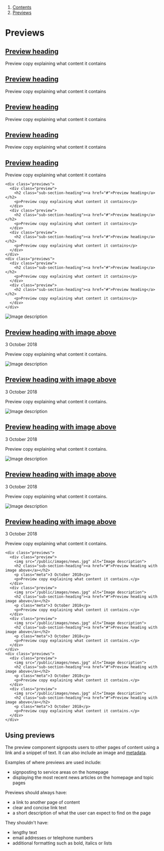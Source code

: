 <div class="breadcrumbs">
  <ol>
    <li><a href="/docs/core/contents">Contents</a></li>
    <li><a href="#">Previews</a></li>
  </ol>
</div>

# Previews

<div class="previews">
  <div class="preview">
    <h2 class="sub-section-heading"><a href="#">Preview heading</a></h2>
    <p>Preview copy explaining what content it contains</p>
  </div>
  <div class="preview">
    <h2 class="sub-section-heading"><a href="#">Preview heading</a></h2>
    <p>Preview copy explaining what content it contains</p>
  </div>
  <div class="preview">
    <h2 class="sub-section-heading"><a href="#">Preview heading</a></h2>
    <p>Preview copy explaining what content it contains</p>
  </div>
</div>
<div class="previews">
  <div class="preview">
    <h2 class="sub-section-heading"><a href="#">Preview heading</a></h2>
    <p>Preview copy explaining what content it contains</p>
  </div>
  <div class="preview">
    <h2 class="sub-section-heading"><a href="#">Preview heading</a></h2>
    <p>Preview copy explaining what content it contains</p>
  </div>
</div>

    <div class="previews">
      <div class="preview">
        <h2 class="sub-section-heading"><a href="#">Preview heading</a></h2>
        <p>Preview copy explaining what content it contains</p>
      </div>
      <div class="preview">
        <h2 class="sub-section-heading"><a href="#">Preview heading</a></h2>
        <p>Preview copy explaining what content it contains</p>
      </div>
      <div class="preview">
        <h2 class="sub-section-heading"><a href="#">Preview heading</a></h2>
        <p>Preview copy explaining what content it contains</p>
      </div>
    </div>
    <div class="previews">
      <div class="preview">
        <h2 class="sub-section-heading"><a href="#">Preview heading</a></h2>
        <p>Preview copy explaining what content it contains</p>
      </div>
      <div class="preview">
        <h2 class="sub-section-heading"><a href="#">Preview heading</a></h2>
        <p>Preview copy explaining what content it contains</p>
      </div>
    </div>

<div class="previews">
  <div class="preview">
    <img src="/public/images/news.jpg" alt="Image description">
    <h2 class="sub-section-heading"><a href="#">Preview heading with image above</a></h2>
    <p class="meta">3 October 2018</p>
    <p>Preview copy explaining what content it contains.</p>
  </div>
  <div class="preview">
    <img src="/public/images/news.jpg" alt="Image description">
    <h2 class="sub-section-heading"><a href="#">Preview heading with image above</a></h2>
    <p class="meta">3 October 2018</p>
    <p>Preview copy explaining what content it contains.</p>
  </div>
  <div class="preview">
    <img src="/public/images/news.jpg" alt="Image description">
    <h2 class="sub-section-heading"><a href="#">Preview heading with image above</a></h2>
    <p class="meta">3 October 2018</p>
    <p>Preview copy explaining what content it contains.</p>
  </div>
</div>
<div class="previews">
  <div class="preview">
    <img src="/public/images/news.jpg" alt="Image description">
    <h2 class="sub-section-heading"><a href="#">Preview heading with image above</a></h2>
    <p class="meta">3 October 2018</p>
    <p>Preview copy explaining what content it contains.</p>
  </div>
  <div class="preview">
    <img src="/public/images/news.jpg" alt="Image description">
    <h2 class="sub-section-heading"><a href="#">Preview heading with image above</a></h2>
    <p class="meta">3 October 2018</p>
    <p>Preview copy explaining what content it contains.</p>
  </div>
</div>

    <div class="previews">
      <div class="preview">
        <img src="/public/images/news.jpg" alt="Image description">
        <h2 class="sub-section-heading"><a href="#">Preview heading with image above</a></h2>
        <p class="meta">3 October 2018</p>
        <p>Preview copy explaining what content it contains.</p>
      </div>
      <div class="preview">
        <img src="/public/images/news.jpg" alt="Image description">
        <h2 class="sub-section-heading"><a href="#">Preview heading with image above</a></h2>
        <p class="meta">3 October 2018</p>
        <p>Preview copy explaining what content it contains.</p>
      </div>
      <div class="preview">
        <img src="/public/images/news.jpg" alt="Image description">
        <h2 class="sub-section-heading"><a href="#">Preview heading with image above</a></h2>
        <p class="meta">3 October 2018</p>
        <p>Preview copy explaining what content it contains.</p>
      </div>
    </div>
    <div class="previews">
      <div class="preview">
        <img src="/public/images/news.jpg" alt="Image description">
        <h2 class="sub-section-heading"><a href="#">Preview heading with image above</a></h2>
        <p class="meta">3 October 2018</p>
        <p>Preview copy explaining what content it contains.</p>
      </div>
      <div class="preview">
        <img src="/public/images/news.jpg" alt="Image description">
        <h2 class="sub-section-heading"><a href="#">Preview heading with image above</a></h2>
        <p class="meta">3 October 2018</p>
        <p>Preview copy explaining what content it contains.</p>
      </div>
    </div>

## Using previews

The preview component signposts users to other pages of content using a link and a snippet of text. It can also include an image and <a href="/docs/core/elements/meta">metadata</a>.

Examples of where previews are used include:
<ul>
  <li>signposting to service areas on the homepage</li>
  <li>displaying the most recent news articles on the homepage and topic pages</li>
</ul>
Previews should always have:
<ul>
  <li>a link to another page of content</li>
  <li>clear and concise link text</li>
  <li>a short description of what the user can expect to find on the page</li>
</ul>
They shouldn't have:
<ul>
  <li>lengthy text</li>
  <li>email addresses or telephone numbers</li>
  <li>additional formatting such as bold, italics or lists</li>
</ul>
